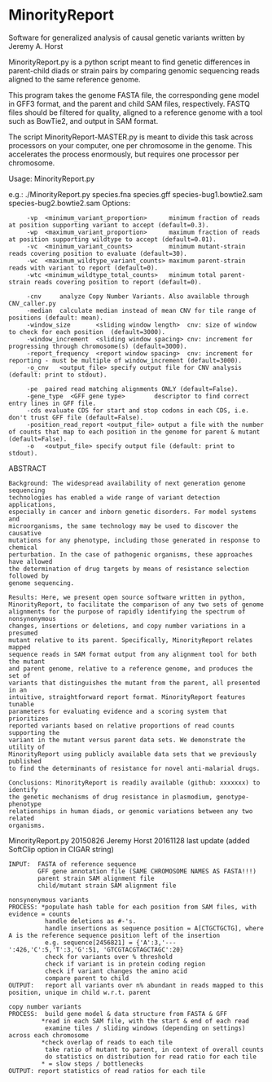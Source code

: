 # MinorityReport
Software for generalized analysis of causal genetic variants
written by Jeremy A. Horst

MinorityReport.py is a python script meant to find genetic differences in parent-child diads or strain pairs by comparing genomic sequencing reads aligned to the same reference genome. 

This program takes the genome FASTA file, the corresponding gene model in GFF3 format, and the parent and child SAM files, respectively. FASTQ files should be filtered for quality, aligned to a reference genome with a tool such as BowTie2, and output in SAM format. 

The script MinorityReport-MASTER.py is meant to divide this task across processors on your computer, one per chromosome in the genome. This accelerates the process enormously, but requires one processor per chromosome.


Usage: MinorityReport.py <ref seq FASTA> <ref seq gff> <sam alignment parent> <sam alignment mutant>

e.g.:    ./MinorityReport.py species.fna species.gff species-bug1.bowtie2.sam species-bug2.bowtie2.sam
Options: 
         
         -vp  <minimum_variant_proportion>	    minimum fraction of reads at position supporting variant to accept (default=0.3).
         -wp  <maximum_variant_proportion>	    maximum fraction of reads at position supporting wildtype to accept (default=0.01).
         -vc  <minimum_variant_counts>	        minimum mutant-strain reads covering position to evaluate (default=30).
         -wc  <maximum_wildtype_variant_counts>	maximum parent-strain reads with variant to report (default=0).
         -wtc <minimum_wildtype_total_counts>	minimum total parent-strain reads covering position to report (default=0).

         -cnv     analyze Copy Number Variants. Also available through CNV_caller.py
         -median  calculate median instead of mean CNV for tile range of positions (default: mean).
         -window_size       <sliding window length>  cnv: size of window to check for each position  (default=3000).
         -window_increment  <sliding window spacing> cnv: increment for progressing through chromosome(s) (default=3000).
         -report_frequency  <report window spacing>  cnv: increment for reporting - must be multiple of window_increment (default=3000).
         -o_cnv   <output_file> specify output file for CNV analysis (default: print to stdout).

         -pe  paired read matching alignments ONLY (default=False).
         -gene_type  <GFF gene type>		descriptor to find correct entry lines in GFF file.
         -cds evaluate CDS for start and stop codons in each CDS, i.e. don't trust GFF file (default=False).
         -position_read_report <output_file> output a file with the number of counts that map to each position in the genome for parent & mutant (default=False).
         -o   <output_file> specify output file (default: print to stdout).

ABSTRACT

	Background: The widespread availability of next generation genome sequencing
	technologies has enabled a wide range of variant detection applications,
	especially in cancer and inborn genetic disorders. For model systems and
	microorganisms, the same technology may be used to discover the causative
	mutations for any phenotype, including those generated in response to chemical
	perturbation. In the case of pathogenic organisms, these approaches have allowed
	the determination of drug targets by means of resistance selection followed by
	genome sequencing.
	
	Results: Here, we present open source software written in python,
	MinorityReport, to facilitate the comparison of any two sets of genome
	alignments for the purpose of rapidly identifying the spectrum of nonsynonymous
	changes, insertions or deletions, and copy number variations in a presumed
	mutant relative to its parent. Specifically, MinorityReport relates mapped
	sequence reads in SAM format output from any alignment tool for both the mutant
	and parent genome, relative to a reference genome, and produces the set of
	variants that distinguishes the mutant from the parent, all presented in an
	intuitive, straightforward report format. MinorityReport features tunable
	parameters for evaluating evidence and a scoring system that prioritizes
	reported variants based on relative proportions of read counts supporting the
	variant in the mutant versus parent data sets. We demonstrate the utility of
	MinorityReport using publicly available data sets that we previously published
	to find the determinants of resistance for novel anti-malarial drugs.
	
	Conclusions: MinorityReport is readily available (github: xxxxxxx) to identify
	the genetic mechanisms of drug resistance in plasmodium, genotype-phenotype
	relationships in human diads, or genomic variations between any two related
	organisms.

MinorityReport.py
20150826 Jeremy Horst
20161128 last update (added SoftClip option in CIGAR string)

	INPUT:	FASTA of reference sequence
			GFF gene annotation file (SAME CHROMOSOME NAMES AS FASTA!!!)
			parent strain SAM alignment file
			child/mutant strain SAM alignment file
	
	nonsynonymous variants
	PROCESS: *populate hash table for each position from SAM files, with evidence = counts
			  handle deletions as #-'s. 
			  handle insertions as sequence position = A[CTGCTGCTG], where A is the reference sequence position left of the insertion
			  e.g. sequence[2456821] = {'A':3,'---':426,'C':5,'T':3,'G':51, 'GTCGTACGTAGCTAGC':20}
			  check for variants over % threshold
			  check if variant is in protein coding region
			  check if variant changes the amino acid
			  compare parent to child
	OUTPUT:   report all variants over n% abundant in reads mapped to this position, unique in child w.r.t. parent
	
	copy number variants
	PROCESS:  build gene model & data structure from FASTA & GFF
			 *read in each SAM file, with the start & end of each read
			  examine tiles / sliding windows (depending on settings) across each chromosome
			 *check overlap of reads to each tile
			  take ratio of mutant to parent, in context of overall counts  
			  do statistics on distribution for read ratio for each tile
			 * = slow steps / bottlenecks
	OUTPUT:	report statistics of read ratios for each tile
